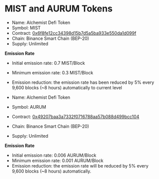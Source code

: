 # MIST and AURUM Tokens



* Name: Alchemist Defi Token
* Symbol: MIST
* Contract: [0x6f8fe12cc34398d15b7d5a5ba933e550da1d099f](https://bscscan.com/address/0x6f8fe12cc34398d15b7d5a5ba933e550da1d099f)
* Chain: Binance Smart Chain \(BEP-20\)
* Supply: Unlimited

**Emission Rate**

* Initial emission rate: 0.7 MIST/Block
* Minimum emission rate: 0.3 MIST/Block
* Emission reduction: the emission rate has been reduced by 5% every 9,600 blocks \(~8 hours\) automatically to current level



* Name: Alchemist Defi Token
* Symbol: AURUM
* Contract: [0x49207baa3a7332f0716788aa57b088d499bcc104](https://bscscan.com/address/0x49207baa3a7332f0716788aa57b088d499bcc104)
* Chain: Binance Smart Chain \(BEP-20\)
* Supply: Unlimited

**Emission Rate**

* Initial emission rate: 0.006 AURUM/Block
* Minimum emission rate: 0.001 AURUM/Block
* Emission reduction: the emission rate will be reduced by 5% every 9,600 blocks \(~8 hours\) automatically.



